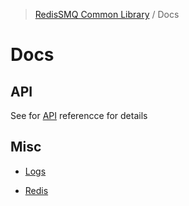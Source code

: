 > [RedisSMQ Common Library](../README.md) / Docs

# Docs

## API

See for [API](./api/README.md) referencce for details

## Misc

* [Logs](./logs.md)

* [Redis](redis.md)
